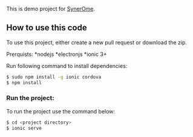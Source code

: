 This is demo project for [SynerOme](https://www.synerome.com/).

## How to use this code
To use this project, either create a new pull request or download the zip.

Prerquists:
*nodejs
*electronjs
*ionic 3+

Run following command to install dependencies:
```bash
$ sudo npm install -g ionic cordova
$ npm install
```

### Run the project:

To run the project use the command below:

```bash
$ cd <project directory>
$ ionic serve
```

